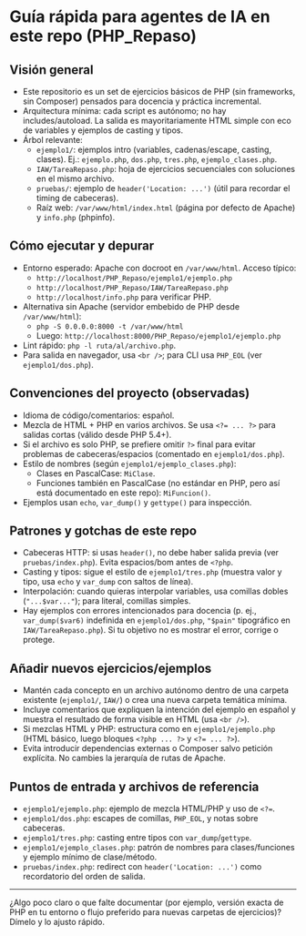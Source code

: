 # Guía rápida para agentes de IA en este repo (PHP_Repaso)

## Visión general
- Este repositorio es un set de ejercicios básicos de PHP (sin frameworks, sin Composer) pensados para docencia y práctica incremental.
- Arquitectura mínima: cada script es autónomo; no hay includes/autoload. La salida es mayoritariamente HTML simple con eco de variables y ejemplos de casting y tipos.
- Árbol relevante:
  - `ejemplo1/`: ejemplos intro (variables, cadenas/escape, casting, clases). Ej.: `ejemplo.php`, `dos.php`, `tres.php`, `ejemplo_clases.php`.
  - `IAW/TareaRepaso.php`: hoja de ejercicios secuenciales con soluciones en el mismo archivo.
  - `pruebas/`: ejemplo de `header('Location: ...')` (útil para recordar el timing de cabeceras).
  - Raíz web: `/var/www/html/index.html` (página por defecto de Apache) y `info.php` (phpinfo).

## Cómo ejecutar y depurar
- Entorno esperado: Apache con docroot en `/var/www/html`. Acceso típico:
  - `http://localhost/PHP_Repaso/ejemplo1/ejemplo.php`
  - `http://localhost/PHP_Repaso/IAW/TareaRepaso.php`
  - `http://localhost/info.php` para verificar PHP.
- Alternativa sin Apache (servidor embebido de PHP desde `/var/www/html`):
  - `php -S 0.0.0.0:8000 -t /var/www/html`
  - Luego: `http://localhost:8000/PHP_Repaso/ejemplo1/ejemplo.php`
- Lint rápido: `php -l ruta/al/archivo.php`.
- Para salida en navegador, usa `<br />`; para CLI usa `PHP_EOL` (ver `ejemplo1/dos.php`).

## Convenciones del proyecto (observadas)
- Idioma de código/comentarios: español.
- Mezcla de HTML + PHP en varios archivos. Se usa `<?= ... ?>` para salidas cortas (válido desde PHP 5.4+).
- Si el archivo es solo PHP, se prefiere omitir `?>` final para evitar problemas de cabeceras/espacios (comentado en `ejemplo1/dos.php`).
- Estilo de nombres (según `ejemplo1/ejemplo_clases.php`):
  - Clases en PascalCase: `MiClase`.
  - Funciones también en PascalCase (no estándar en PHP, pero así está documentado en este repo): `MiFuncion()`.
- Ejemplos usan `echo`, `var_dump()` y `gettype()` para inspección.

## Patrones y gotchas de este repo
- Cabeceras HTTP: si usas `header()`, no debe haber salida previa (ver `pruebas/index.php`). Evita espacios/bom antes de `<?php`.
- Casting y tipos: sigue el estilo de `ejemplo1/tres.php` (muestra valor y tipo, usa `echo` y `var_dump` con saltos de línea).
- Interpolación: cuando quieras interpolar variables, usa comillas dobles (`"...$var..."`); para literal, comillas simples.
- Hay ejemplos con errores intencionados para docencia (p. ej., `var_dump($var6)` indefinida en `ejemplo1/dos.php`, `"$pain"` tipográfico en `IAW/TareaRepaso.php`). Si tu objetivo no es mostrar el error, corrige o protege.

## Añadir nuevos ejercicios/ejemplos
- Mantén cada concepto en un archivo autónomo dentro de una carpeta existente (`ejemplo1/`, `IAW/`) o crea una nueva carpeta temática mínima.
- Incluye comentarios que expliquen la intención del ejemplo en español y muestra el resultado de forma visible en HTML (usa `<br />`).
- Si mezclas HTML y PHP: estructura como en `ejemplo1/ejemplo.php` (HTML básico, luego bloques `<?php ... ?>` y `<?= ... ?>`).
- Evita introducir dependencias externas o Composer salvo petición explícita. No cambies la jerarquía de rutas de Apache.

## Puntos de entrada y archivos de referencia
- `ejemplo1/ejemplo.php`: ejemplo de mezcla HTML/PHP y uso de `<?=`.
- `ejemplo1/dos.php`: escapes de comillas, `PHP_EOL`, y notas sobre cabeceras.
- `ejemplo1/tres.php`: casting entre tipos con `var_dump`/`gettype`.
- `ejemplo1/ejemplo_clases.php`: patrón de nombres para clases/funciones y ejemplo mínimo de clase/método.
- `pruebas/index.php`: redirect con `header('Location: ...')` como recordatorio del orden de salida.

---
¿Algo poco claro o que falte documentar (por ejemplo, versión exacta de PHP en tu entorno o flujo preferido para nuevas carpetas de ejercicios)? Dímelo y lo ajusto rápido.

